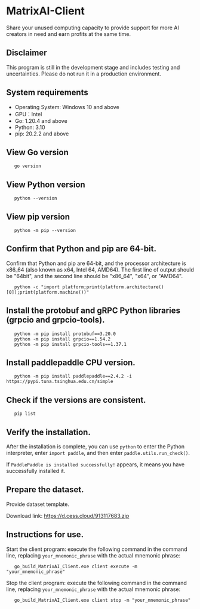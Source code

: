 # MatrixAI-Client

Share your unused computing capacity to provide support for more AI creators in need and earn profits at the same time.

## Disclaimer

This program is still in the development stage and includes testing and uncertainties. Please do not run it in a production environment.

## System requirements

- Operating System: Windows 10 and above
- GPU：Intel
- Go: 1.20.4 and above
- Python: 3.10
- pip: 20.2.2 and above

## View Go version
```
   go version
```

## View Python version
```
   python --version
```

## View pip version
```
   python -m pip --version
```

## Confirm that Python and pip are 64-bit.

Confirm that Python and pip are 64-bit, and the processor architecture is x86_64 (also known as x64, Intel 64, AMD64). The first line of output should be "64bit", and the second line should be "x86_64", "x64", or "AMD64".
```
   python -c "import platform;print(platform.architecture()[0]);print(platform.machine())"
```

## Install the protobuf and gRPC Python libraries (grpcio and grpcio-tools).
```
   python -m pip install protobuf==3.20.0
   python -m pip install grpcio==1.54.2
   python -m pip install grpcio-tools==1.37.1
```

## Install paddlepaddle CPU version.
```
   python -m pip install paddlepaddle==2.4.2 -i https://pypi.tuna.tsinghua.edu.cn/simple
```

## Check if the versions are consistent.
```
   pip list
```

## Verify the installation.

After the installation is complete, you can use `python` to enter the Python interpreter, enter `import paddle`, and then enter `paddle.utils.run_check()`.

If `PaddlePaddle is installed successfully!` appears, it means you have successfully installed it.

## Prepare the dataset.

Provide dataset template.

Download link: https://d.cess.cloud/913117683.zip

## Instructions for use.

Start the client program: execute the following command in the command line, replacing `your_mnemonic_phrase` with the actual mnemonic phrase:
```
   go_build_MatrixAI_Client.exe client execute -m "your_mnemonic_phrase"
```

Stop the client program: execute the following command in the command line, replacing `your_mnemonic_phrase` with the actual mnemonic phrase:
```
   go_build_MatrixAI_Client.exe client stop -m "your_mnemonic_phrase"
```